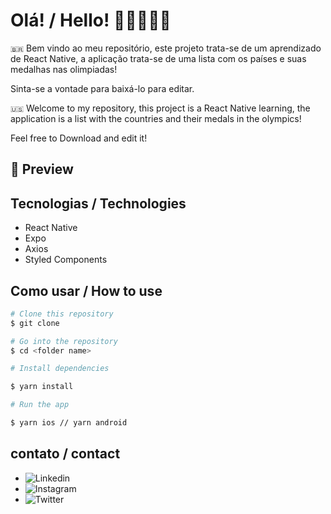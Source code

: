 # Olá! / Hello! 👋🇧🇷🇺🇸

`🇧🇷` Bem vindo ao meu repositório, este projeto trata-se de um aprendizado de React Native, a aplicação trata-se de uma lista com os países e suas medalhas nas olimpiadas!

Sinta-se a vontade para baixá-lo para editar.

`🇺🇸` Welcome to my repository, this project is a React Native learning, the application is a list with the countries and their medals in the olympics!


Feel free to Download and edit it!

## 📱 Preview

## Tecnologias / Technologies

- React Native
- Expo
- Axios
- Styled Components

## Como usar / How to use

```bash
# Clone this repository
$ git clone

# Go into the repository
$ cd <folder name>

# Install dependencies

$ yarn install

# Run the app

$ yarn ios // yarn android

```

## contato / contact

- ![Linkedin](https://www.linkedin.com/in/felipe-holanda-534434244/)
- ![Instagram](https://www.instagram.com/felipe.nether/)
- ![Twitter](https://twitter.com/Felipe_nether)